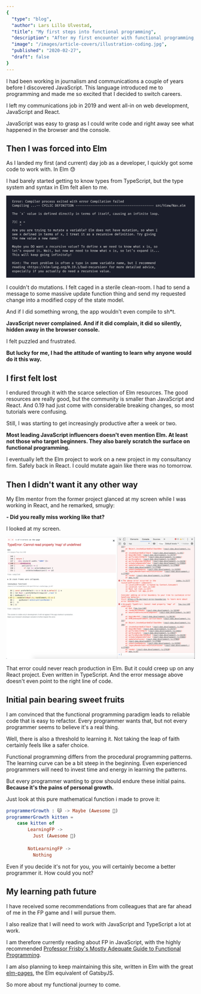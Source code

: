 ```yaml
---
{
  "type": "blog",
  "author": Lars Lillo Ulvestad,
  "title": "My first steps into functional programming",
  "description": "After my first encounter with functional programming, I first felt lost. Then extremely empowered.",
  "image": "/images/article-covers/illustration-coding.jpg",
  "published": "2020-02-27",
  "draft": false
}
---
```


I had been working in journalism and communications a couple of years before I discovered JavaScript. This language introduced me to programming and made me so excited that I decided to switch careers.

I left my communications job in 2019 and went all-in on web development, JavaScript and React.

JavaScript was easy to grasp as I could write code and right away see what happened in the browser and the console.

## Then I was forced into Elm

As I landed my first (and current) day job as a developer, I quickly got some code to work with. In Elm 😓

I had barely started getting to know types from TypeScript, but the type system and syntax in Elm felt alien to me.

![Screenshot of friendly error message](/images/archive/elm-error-msg.png)

I couldn't do mutations. I felt caged in a sterile clean-room. I had to send a message to some massive update function thing and send my requested change into a modified copy of the state model.

And if I did something wrong, the app wouldn't even compile to sh*t.

**JavaScript never complained. And if it did complain, it did so silently, hidden away in the browser console.**

I felt puzzled and frustrated.

**But lucky for me, I had the attitude of wanting to learn why anyone would do it this way.**

## I first felt lost

I endured through it with the scarce selection of Elm resources. The good resources are really good, but the community is smaller than JavaScript and React. And 0.19 had just come with considerable breaking changes, so most tutorials were confusing.

Still, I was starting to get increasingly productive after a week or two.

**Most leading JavaScript influencers doesn't even mention Elm. At least not those who target beginners. They also barely scratch the surface on functional programming.**

I eventually left the Elm project to work on a new project in my consultancy firm. Safely back in React. I could mutate again like there was no tomorrow.

## Then I didn't want it any other way

My Elm mentor from the former project glanced at my screen while I was working in React, and he remarked, smugly:

**- Did you really miss working like that?**

I looked at my screen.

![Screenshot of unfriendly React message](/images/archive/react-runtime-error.png)

That error could never reach production in Elm. But it could creep up on any React project. Even written in TypeScript. And the error message above doesn't even point to the right line of code.

## Initial pain bearing sweet fruits

I am convinced that the functional programming paradigm leads to reliable code that is easy to refactor. Every programmer wants that, but not every programmer seems to believe it's a real thing.

Well, there is also a threshold to learning it. Not taking the leap of faith certainly feels like a safer choice. 

Functional programming differs from the procedural programming patterns. The learning curve can be a bit steep in the beginning. Even experienced programmers will need to invest time and energy in learning the patterns.

But every programmer wanting to grow should endure these initial pains. **Because it's the pains of personal growth.** 

Just look at this pure mathematical function i made to prove it:

```elm
programmerGrowth : 🐱 -> Maybe (Awesome 🦁)
programmerGrowth kitten =
    case kitten of
        LearningFP ->
          Just (Awesome 🦁)

        NotLearningFP ->
          Nothing
```

Even if you decide it's not for you, you will certainly become a better programmer it. How could you not?

## My learning path future

I have received some recommendations from colleagues that are far ahead of me in the FP game and I will pursue them.

I also realize that I will need to work with JavaScript and TypeScript a lot at work. 

I am therefore currently reading about FP in JavaScript, with the highly recommended [Professor Frisby's Mostly Adequate Guide to Functional Programming](https://mostly-adequate.gitbooks.io/mostly-adequate-guide/).

I am also planning to keep maintaining this site, written in Elm with the great [elm-pages](https://elm-pages.com), the Elm equivalent of GatsbyJS.

So more about my functional journey to come.
